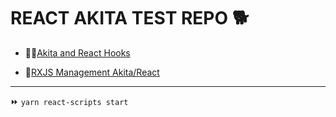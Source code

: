 # REACT AKITA TEST REPO 🐕

- ✌🏼[Akita and React Hooks](https://engineering.datorama.com/akita-react-hooks-a-recipe-for-sensational-state-management-2fd077c6237c)

- 🥁[RXJS Management Akita/React](https://engineering.datorama.com/oop-and-rxjs-managing-state-in-react-with-akita-de981e09307)

------

⏩ `yarn react-scripts start`
